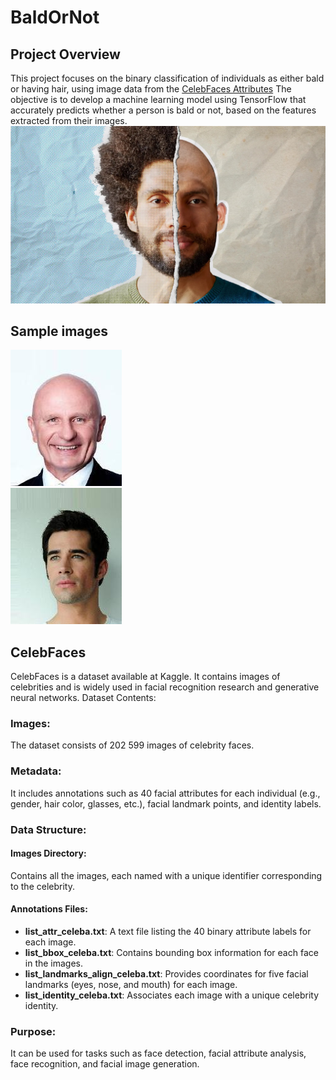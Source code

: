 # BaldOrNot
## Project Overview
This project focuses on the binary classification of individuals as either bald or having hair, using image data from the 
[CelebFaces Attributes](https://www.kaggle.com/datasets/jessicali9530/celeba-dataset?resource=download)
The objective is to develop a machine learning model using TensorFlow that accurately predicts whether a person is bald
or not, based on the features extracted from their images.\
![BaldOrNot](src/samples/BALD4.jpg)

## Sample images
![Bald](src/samples/095987.jpg)\
![Not Bald](src/samples/095988.jpg)


## CelebFaces

CelebFaces is a dataset available at Kaggle. It contains images of celebrities and is widely used in facial recognition 
research and generative neural networks.
Dataset Contents:

### Images: 
The dataset consists of 202 599 images of celebrity faces.
### Metadata: 
It includes annotations such as 40 facial attributes for each individual (e.g., gender, hair color, glasses, etc.), 
facial landmark points, and identity labels.
### Data Structure:
#### Images Directory: 
Contains all the images, each named with a unique identifier corresponding to the celebrity.
#### Annotations Files:
- **list_attr_celeba.txt**: A text file listing the 40 binary attribute labels for each image.
- **list_bbox_celeba.txt**: Contains bounding box information for each face in the images.
- **list_landmarks_align_celeba.txt**: Provides coordinates for five facial landmarks 
(eyes, nose, and mouth) for each image.
- **list_identity_celeba.txt**: Associates each image with a unique celebrity identity.
### Purpose: 
It can be used for tasks such as face detection, facial attribute analysis, face recognition, 
and facial image generation.

